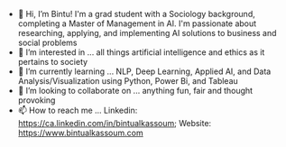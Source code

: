 - 👋 Hi, I’m Bintu! I'm a grad student with a Sociology background, completing a Master of Management in AI. I'm passionate about researching, applying,    and implementing AI solutions to business and social problems
- 👀 I’m interested in ... all things artificial intelligence and ethics as it pertains to society 
- 🌱 I’m currently learning ... NLP, Deep Learning, Applied AI, and Data Analysis/Visualization using Python, Power Bi, and Tableau 
- 💞️ I’m looking to collaborate on ... anything fun, fair and thought provoking 
- 📫 How to reach me ... Linkedin: https://ca.linkedin.com/in/bintualkassoum; Website: https://www.bintualkassoum.com

<!---
bintualkassoum/bintualkassoum is a ✨ special ✨ repository because its `README.md` (this file) appears on your GitHub profile.
You can click the Preview link to take a look at your changes.
--->

